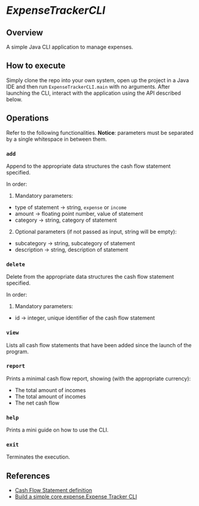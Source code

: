 # _ExpenseTrackerCLI_

## Overview

A simple Java CLI application to manage expenses.

## How to execute

Simply clone the repo into your own system, open up the project in a Java IDE and then run `ExpenseTrackerCLI.main` with no arguments.
After launching the CLI, interact with the application using the API described below.

## Operations

Refer to the following functionalities.
**Notice**: parameters must be separated by a single whitespace in between them.

### `add` 
Append to the appropriate data structures the cash flow statement specified.

In order:
1. Mandatory parameters:
- type of statement -> string, `expense` or `income`
- amount -> floating point number, value of statement
- category -> string, category of statement

2. Optional parameters (if not passed as input, string will be empty):
- subcategory -> string, subcategory of statement
- description -> string, description of statement

### `delete`
Delete from the appropriate data structures the cash flow statement specified.

In order:
1. Mandatory parameters:
- id -> integer, unique identifier of the cash flow statement

### `view`
Lists all cash flow statements that have been added since the launch of the program.

### `report`
Prints a minimal cash flow report, showing (with the appropriate currency):
- The total amount of incomes
- The total amount of incomes
- The net cash flow

### `help`
Prints a mini guide on how to use the CLI.

### `exit`
Terminates the execution.


## References

- [Cash Flow Statement definition](https://en.wikipedia.org/wiki/Cash_flow_statement)
- [Build a simple core.expense.Expense Tracker CLI](https://roadmap.sh/projects/expense-tracker)